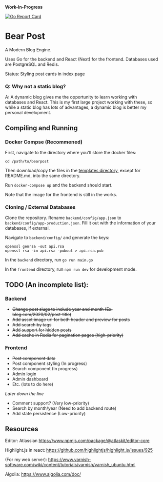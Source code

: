 **Work-In-Progress**

[![Go Report Card](https://goreportcard.com/badge/github.com/alanqchen/bear-post)](https://goreportcard.com/report/github.com/alanqchen/bear-post)

# Bear Post
A Modern Blog Engine.

Uses Go for the backend and React (Next) for the frontend.
Databases used are PostgreSQL and Redis.

Status:
Styling post cards in index page


### Q: Why not a static blog?
A: A dynamic blog gives me the opportunity to learn working with databases and React. This is my first large project working with these, so while a static blog has lots of advantages, a dynamic blog is better my personal development.

## Compiling and Running

### Docker Compse (Recommened)

First, navigate to the directory where you'll store the docker files:

```
cd /path/to/bearpost
```

Then download/copy the files in the [templates directory](templates), except for README.md, into the same directory.

Run `docker-compose up` and the backend should start.

Note that the image for the frontend is still in the works.

### Cloning / External Databases

Clone the repository. Rename `backend/config/app.json` to `backend/config/app-production.json`. Fill it out with the information of your databases, if external.

Navigate to `backend/config/` and generate the keys:

```
openssl genrsa -out api.rsa
openssl rsa -in api.rsa -pubout > api.rsa.pub
```

In the `backend` directory, run
```go run main.go```

In the `frontend` directory, run
```npm run dev```
for development mode.

## TODO (An incomplete list):
### Backend
- ~~Change post slugs to include year and month (Ex. blog.com/2020/02/post-title)~~
- ~~Add asset image url for both header and preview for posts~~
- ~~Add search by tags~~
- ~~Add support for hidden posts~~
- ~~Add cache in Redis for pagination pages (high-priority)~~

### Frontend
- ~~Post component data~~
- Post component styling (In progress)
- Search component (In progress)
- Admin login
- Admin dashboard
- Etc. (lots to do here)

*Later down the line*
- Comment support? (Very low-priority)
- Search by month/year (Need to add backend route)
- Add state persistence (Low-priority)

## Resources
Editor: Atlassian https://www.npmjs.com/package/@atlaskit/editor-core

Highlight.js in react: https://github.com/highlightjs/highlight.js/issues/925

(For my web server): https://www.varnish-software.com/wiki/content/tutorials/varnish/varnish_ubuntu.html

Algolia: https://www.algolia.com/doc/


